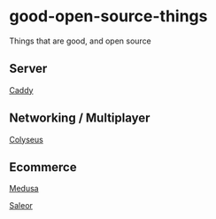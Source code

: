 # good-open-source-things
Things that are good, and open source

## Server
[Caddy](https://caddyserver.com/)

## Networking / Multiplayer
[Colyseus](https://github.com/colyseus/colyseus) 

## Ecommerce
[Medusa](https://github.com/medusajs/medusa)

[Saleor](https://github.com/saleor/saleor)
